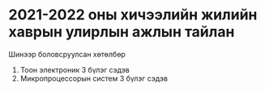 # 2021-2022 оны хичээлийн жилийн хаврын улирлын ажлын тайлан

Шинээр боловсруулсан хөтөлбөр
1. Тоон электроник
	3 бүлэг сэдэв
2. Микропроцессорын систем 
	3 бүлэг сэдэв

```{tableofcontents}
```
